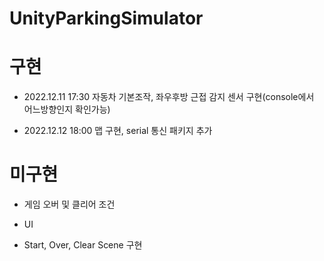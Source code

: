 # UnityParkingSimulator

# 구현

  - 2022.12.11 17:30 자동차 기본조작, 좌우후방 근접 감지 센서 구현(console에서 어느방향인지 확인가능)
  
  - 2022.12.12 18:00 맵 구현, serial 통신 패키지 추가 


# 미구현
  
  - 게임 오버 및 클리어 조건
  
  - UI
  
  - Start, Over, Clear Scene 구현
